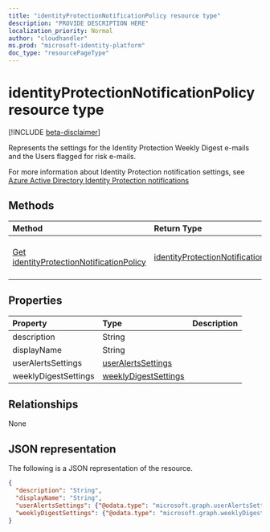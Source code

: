 ```yaml
---
title: "identityProtectionNotificationPolicy resource type"
description: "PROVIDE DESCRIPTION HERE"
localization_priority: Normal
author: "cloudhandler"
ms.prod: "microsoft-identity-platform"
doc_type: "resourcePageType"
---
```


# identityProtectionNotificationPolicy resource type

[!INCLUDE [beta-disclaimer](../../includes/beta-disclaimer.md)]

Represents the settings for the Identity Protection  Weekly Digest e-mails and the Users flagged for risk e-mails.

For more information about Identity Protection notification settings, see [Azure Active Directory Identity Protection notifications](https://docs.microsoft.com/azure/active-directory/identity-protection/howto-identity-protection-configure-notifications)

## Methods

| Method       | Return Type | Description |
|:-------------|:------------|:------------|
| [Get identityProtectionNotificationPolicy](../api/identityprotectionnotificationpolicy-get.md) | [identityProtectionNotificationPolicy](identityprotectionnotificationpolicy.md) | Read properties and relationships of identityProtectionNotificationPolicy object. |

## Properties

| Property     | Type        | Description |
|:-------------|:------------|:------------|
|description|String||
|displayName|String||
|userAlertsSettings|[userAlertsSettings](useralertssettings.md)||
|weeklyDigestSettings|[weeklyDigestSettings](weeklydigestsettings.md)||

## Relationships

None

## JSON representation

The following is a JSON representation of the resource.

<!-- {
  "blockType": "resource",
  "optionalProperties": [

  ],
  "@odata.type": "microsoft.graph.identityProtectionNotificationPolicy",
  "baseType": ""
}-->

```json
{
  "description": "String",
  "displayName": "String",
  "userAlertsSettings": {"@odata.type": "microsoft.graph.userAlertsSettings"},
  "weeklyDigestSettings": {"@odata.type": "microsoft.graph.weeklyDigestSettings"}
}
```

<!-- uuid: 16cd6b66-4b1a-43a1-adaf-3a886856ed98
2019-02-04 14:57:30 UTC -->
<!-- {
  "type": "#page.annotation",
  "description": "identityProtectionNotificationPolicy resource",
  "keywords": "",
  "section": "documentation",
  "tocPath": ""
}-->